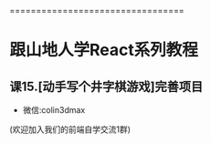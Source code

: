 =================================

# 跟山地人学React系列教程

## 课15.[动手写个井字棋游戏]完善项目

* 微信:colin3dmax

(欢迎加入我们的前端自学交流1群)